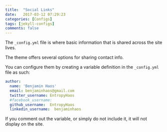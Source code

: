 ```yaml
---
title:  "Social Links"
date:   2017-03-12 07:29:23
categories: [Configs]
tags: [jekyll-configs]
comments: false
---
```


The `_config.yml` file is where basic information that is shared across the site lives.

The theme offers several options for sharing contact info.

You can configure them by creating a variable definition in the `_config.yml` file as such:

```yml
author:
  name: 'Benjamin Haos'
  email: benjaminhaos@gmail.com
  twitter_username: EntropyHaos
  #facebook_username: 
  github_username:  EntropyHaos
  linkedin_username:  benjaminhaos
```

If you comment out the variable, or simply do not include it, it will not display on the site.